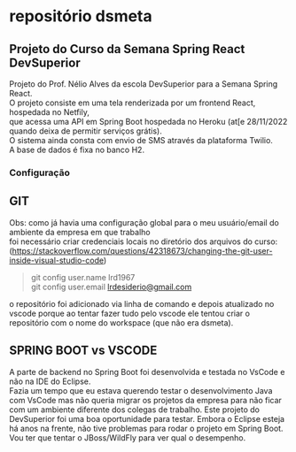 # repositório dsmeta  

## Projeto do Curso da Semana Spring React DevSuperior  

Projeto do Prof. Nélio Alves da escola DevSuperior para a Semana Spring React.  
O projeto consiste em uma tela renderizada por um frontend React, hospedada no Netfily,  
que acessa uma API em Spring Boot hospedada no Heroku (at[e 28/11/2022 quando deixa de permitir serviços grátis).  
O sistema ainda consta com envio de SMS através da plataforma Twilio.  
A base de dados é fixa no banco H2.


### Configuração

## GIT

Obs: como já havia uma configuração global para o meu usuário/email do ambiente da empresa em que trabalho  
foi necessário criar credenciais locais no diretório dos arquivos do curso:  
(<https://stackoverflow.com/questions/42318673/changing-the-git-user-inside-visual-studio-code>)  

> git config  user.name lrd1967  
> git config user.email lrdesiderio@gmail.com  

o repositório foi adicionado via linha de comando e depois atualizado no vscode porque ao tentar fazer tudo pelo vscode ele tentou criar o repositório com o nome do workspace (que não era dsmeta).

## SPRING BOOT vs VSCODE

A parte de backend no Spring Boot foi desenvolvida e testada no VsCode e não na IDE do Eclipse.  
Fazia um tempo que eu estava querendo testar o desenvolvimento Java com VsCode mas não queria migrar
os projetos da empresa para não ficar com um ambiente diferente dos colegas de trabalho.
Este projeto do DevSuperior foi uma boa oportunidade para testar. Embora o Eclipse esteja há anos
na frente, não tive problemas para rodar o projeto em Spring Boot.  
Vou ter que tentar o JBoss/WildFly para ver qual o desempenho.
